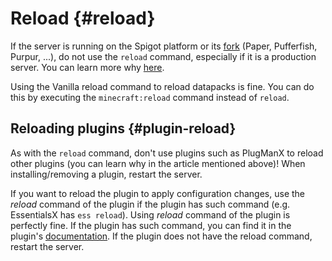 # Reload {#reload}
If the server is running on the Spigot platform or its [fork](../general/platforms.md#forks) (Paper, Pufferfish, Purpur, ...), do not use the `reload` command, especially if it is a production server. You can learn more why [here](https://madelinemiller.dev/blog/problem-with-reload/).

Using the Vanilla reload command to reload datapacks is fine. You can do this by executing the `minecraft:reload` command instead of `reload`.

## Reloading plugins {#plugin-reload}
As with the `reload` command, don't use plugins such as PlugManX to reload other plugins (you can learn why in the article mentioned above)! When installing/removing a plugin, restart the server.

If you want to reload the plugin to apply configuration changes, use the _reload_ command of the plugin if the plugin has such command (e.g. EssentialsX has `ess reload`). Using _reload_ command of the plugin is perfectly fine. If the plugin has such command, you can find it in the plugin's [documentation](../general/docs.md). If the plugin does not have the reload command, restart the server.